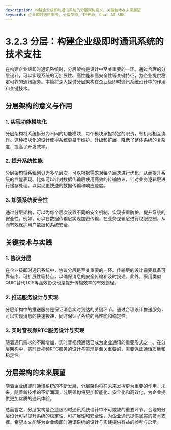```yaml
---
description: 构建企业级即时通讯系统的分层架构意义、关键技术与未来展望
keywords: 企业即时通讯系统, 分层架构, IM开源, Chat AI SDK
---
```

# 3.2.3 分层：构建企业级即时通讯系统的技术支柱

在构建企业级即时通讯系统时，分层架构是设计中至关重要的一环。通过合理的分层设计，可以实现系统的可扩展性、高性能和高安全性等关键特征，为企业提供稳定可靠的通讯服务。本篇将深入探讨分层架构在企业级即时通讯系统设计中的作用和关键技术。

## 分层架构的意义与作用

### 1. 实现功能模块化

分层架构将系统拆分为不同的功能模块，每个模块承担特定的职责，有机地相互协作。这种模块化的设计使得系统更易于维护、升级和扩展，降低了整体系统的复杂度，提高了开发效率。

### 2. 提升系统性能

分层架构将系统划分为多个层次，可以根据需求对每个层次进行优化，从而提升系统的性能表现。比如可以针对数据传输层使用高效的传输协议，针对业务逻辑层进行缓存处理，以实现更快速的数据传输和响应速度。

### 3. 加强系统安全性

通过分层架构，可以为每个层次设置不同的安全机制，实现多重防护，提升系统的安全性。例如，可以在数据传输层实现加密传输，在业务逻辑层进行权限控制，从而有效保护用户数据和系统安全。

## 关键技术与实践

### 1. 协议分层

在企业级即时通讯系统中，协议分层是至关重要的一环。传输层的设计需要具备可靠有序、可扩展性等特点，以确保消息的安全传输和及时投递。此外，采用类似QUIC替代TCP等高效协议也是提升传输效率的有效途径。

### 2. 推送服务设计与实现

分层架构中的推送服务是保证消息实时到达的关键环节。通过合理设计推送服务，可以实现消息的快速投递，同时保证了系统的高性能和稳定性。

### 3. 实时音视频RTC服务设计与实现

随着通讯需求的不断增加，实时音视频通话已成为企业通讯的重要形式之一。在分层架构中，实时音视频RTC服务的设计与实现是至关重要的，需要保证通话质量和稳定性。

## 分层架构的未来展望

随着企业级即时通讯系统的不断发展，分层架构将在未来发挥更为重要的作用。未来，随着新技术的不断涌现，分层架构将更加智能化、安全化和高效化，为企业提供更加优质的通讯体验。

总而言之，分层架构是企业级即时通讯系统设计中不可或缺的重要环节。合理的分层设计可以提升系统的稳定性、可扩展性和安全性，为企业通讯提供坚实的技术支撑。希望本文能够为企业级即时通讯系统的设计与实践提供有益的参考与启示。